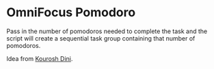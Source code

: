# OmniFocus Pomodoro

Pass in the number of pomodoros needed to complete the task and the script will create a sequential task group containing that number of pomodoros.

Idea from [Kourosh Dini](http://usingomnifocus.com).
